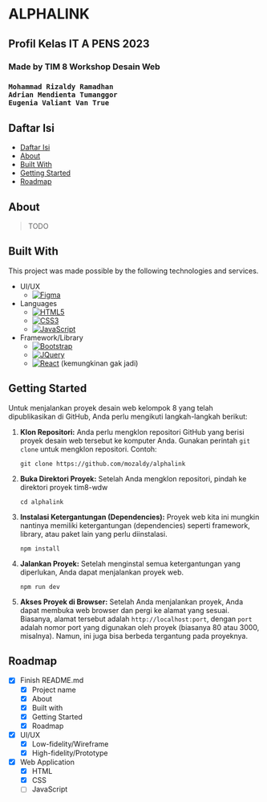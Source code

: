 <h1>ALPHALINK</h1>
<h2>Profil Kelas IT A PENS 2023 </h2>
<h3>Made by TIM 8 Workshop Desain Web<h3>

```
Mohammad Rizaldy Ramadhan
Adrian Mendienta Tumanggor
Eugenia Valiant Van True
```

## Daftar Isi

- [Daftar Isi](#daftar-isi)
- [About](#about)
- [Built With](#built-with)
- [Getting Started](#getting-started)
- [Roadmap](#roadmap)


## About
> TODO

## Built With
This project was made possible by the following technologies and services.
* UI/UX
  * [![Figma][figma.com]][Figma-url]
* Languages
  * [![HTML5]][html5-url]
  * [![CSS3]][css-url]
  * [![JavaScript]][js-url]
* Framework/Library
  * [![Bootstrap][Bootstrap.com]][Bootstrap-url]
  * [![JQuery][JQuery.com]][JQuery-url]
  * [![React][React.js]][React-url] (kemungkinan gak jadi)

## Getting Started
Untuk menjalankan proyek desain web kelompok 8 yang telah dipublikasikan di GitHub, Anda perlu mengikuti langkah-langkah berikut:

1. **Klon Repositori:**
   Anda perlu mengklon repositori GitHub yang berisi proyek desain web tersebut ke komputer Anda. Gunakan perintah `git clone` untuk mengklon repositori. Contoh:

   ```shell
   git clone https://github.com/mozaldy/alphalink
   ```

2. **Buka Direktori Proyek:**
   Setelah Anda mengklon repositori, pindah ke direktori proyek tim8-wdw
   ```shell
   cd alphalink
   ```

3. **Instalasi Ketergantungan (Dependencies):**
   Proyek web kita ini mungkin nantinya memiliki ketergantungan (dependencies) seperti framework, library, atau paket lain yang perlu diinstalasi.
   ```shell
   npm install
   ```
4. **Jalankan Proyek:**
   Setelah menginstal semua ketergantungan yang diperlukan, Anda dapat menjalankan proyek web.
   ```shell
   npm run dev
   ```

5. **Akses Proyek di Browser:**
   Setelah Anda menjalankan proyek, Anda dapat membuka web browser dan pergi ke alamat yang sesuai. Biasanya, alamat tersebut adalah `http://localhost:port`, dengan `port` adalah nomor port yang digunakan oleh proyek (biasanya 80 atau 3000, misalnya). Namun, ini juga bisa berbeda tergantung pada proyeknya.

## Roadmap
- [x] Finish README.md
  - [x] Project name
  - [x] About
  - [x] Built with
  - [x] Getting Started
  - [x] Roadmap
- [x] UI/UX
  - [x] Low-fidelity/Wireframe
  - [x] High-fidelity/Prototype
- [x] Web Application
  - [x] HTML
  - [x] CSS
  - [ ] JavaScript

<!-- Links and images. -->
[React-url]: https://reactjs.org/
[React.js]: https://img.shields.io/badge/React-20232A?style=for-the-badge&logo=react&logoColor=61DAFB
[Bootstrap.com]: https://img.shields.io/badge/Bootstrap-563D7C?style=for-the-badge&logo=bootstrap&logoColor=white
[Bootstrap-url]: https://getbootstrap.com
[JQuery.com]: https://img.shields.io/badge/jQuery-0769AD?style=for-the-badge&logo=jquery&logoColor=white
[JQuery-url]: https://jquery.com 
[Figma.com]: https://img.shields.io/badge/figma-%23F24E1E.svg?style=for-the-badge&logo=figma&logoColor=white
[Figma-url]: https://figma.com 
[HTML5]: https://img.shields.io/badge/html5-%23E34F26.svg?style=for-the-badge&logo=html5&logoColor=white
[html5-url]: https://w3schools.com/html 
[CSS3]: https://img.shields.io/badge/css3-%231572B6.svg?style=for-the-badge&logo=css3&logoColor=white
[css-url]: https://w3schools.com/css
[JavaScript]: https://img.shields.io/badge/javascript-%23323330.svg?style=for-the-badge&logo=javascript&logoColor=%23F7DF1E
[js-url]: https://w3schools.com/js
